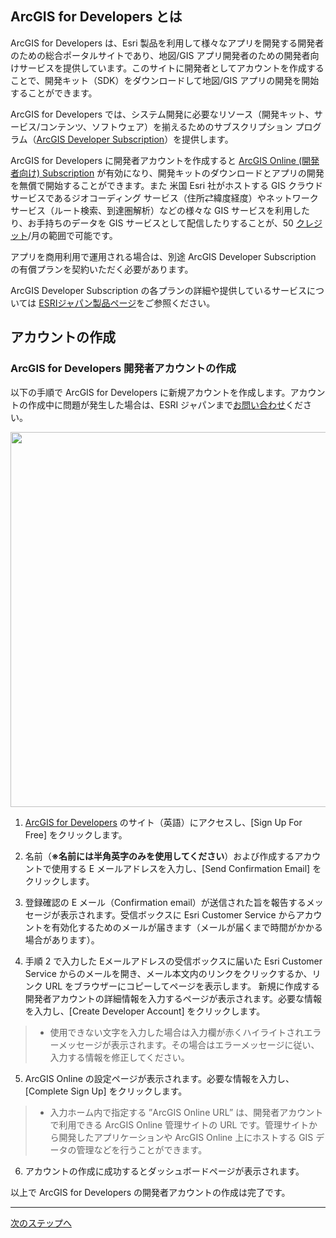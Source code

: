 ## ArcGIS for Developers とは

ArcGIS for Developers は、Esri 製品を利用して様々なアプリを開発する開発者のための総合ポータルサイトであり、地図/GIS アプリ開発者のための開発者向けサービスを提供しています。このサイトに開発者としてアカウントを作成することで、開発キット（SDK）をダウンロードして地図/GIS アプリの開発を開始することができます。

ArcGIS for Developers では、システム開発に必要なリソース（開発キット、サービス/コンテンツ、ソフトウェア）を揃えるためのサブスクリプション プログラム（[ArcGIS Developer Subscription](https://www.esrij.com/products/arcgis-for-developers/details/)）を提供します。

ArcGIS for Developers に開発者アカウントを作成すると [ArcGIS Online (開発者向け) Subscription](https://www.esrij.com/products/arcgis-for-developers/details/deployment-plan/) が有効になり、開発キットのダウンロードとアプリの開発を無償で開始することができます。また 米国 Esri 社がホストする GIS クラウド サービスであるジオコーディング サービス（住所⇄緯度経度）やネットワーク サービス（ルート検索、到達圏解析）などの様々な GIS サービスを利用したり、お手持ちのデータを GIS サービスとして配信したりすることが、50 [クレジット](https://www.esrij.com/products/arcgis-online/credits/)/月の範囲で可能です。

アプリを商用利用で運用される場合は、別途 ArcGIS Developer Subscription の有償プランを契約いただく必要があります。

ArcGIS Developer Subscription の各プランの詳細や提供しているサービスについては [ESRIジャパン製品ページ](https://www.esrij.com/products/arcgis-for-developers/details/)をご参照ください。


## アカウントの作成

### ArcGIS for Developers 開発者アカウントの作成

以下の手順で ArcGIS for Developers に新規アカウントを作成します。アカウントの作成中に問題が発生した場合は、ESRI ジャパンまで[お問い合わせ](http://www.esrij.com/contact/)ください。

<img src="http://apps.esrij.com/arcgis-dev/guide/img/account/signup.gif" width="600px">

1. [ArcGIS for Developers](https://developers.arcgis.com/) のサイト（英語）にアクセスし、[Sign Up For Free] をクリックします。

2. 名前（__※名前には半角英字のみを使用してください__）および作成するアカウントで使用する E メールアドレスを入力し、[Send Confirmation Email] をクリックします。

3. 登録確認の E メール（Confirmation email）が送信された旨を報告するメッセージが表示されます。受信ボックスに Esri Customer Service からアカウントを有効化するためのメールが届きます（メールが届くまで時間がかかる場合があります）。

4. 手順 2 で入力した Eメールアドレスの受信ボックスに届いた Esri Customer Service からのメールを開き、メール本文内のリンクをクリックするか、リンク URL をブラウザーにコピーしてページを表示します。
新規に作成する開発者アカウントの詳細情報を入力するページが表示されます。必要な情報を入力し、[Create Developer Account] をクリックします。
> * 使用できない文字を入力した場合は入力欄が赤くハイライトされエラーメッセージが表示されます。その場合はエラーメッセージに従い、入力する情報を修正してください。

5. ArcGIS Online の設定ページが表示されます。必要な情報を入力し、[Complete Sign Up] をクリックします。
> * 入力ホーム内で指定する ”ArcGIS Online URL” は、開発者アカウントで利用できる ArcGIS Online 管理サイトの URL です。管理サイトから開発したアプリケーションや ArcGIS Online 上にホストする GIS データの管理などを行うことができます。

6. アカウントの作成に成功するとダッシュボードページが表示されます。

以上で ArcGIS for Developers の開発者アカウントの作成は完了です。

---

[次のステップへ](../create-feature-service)
